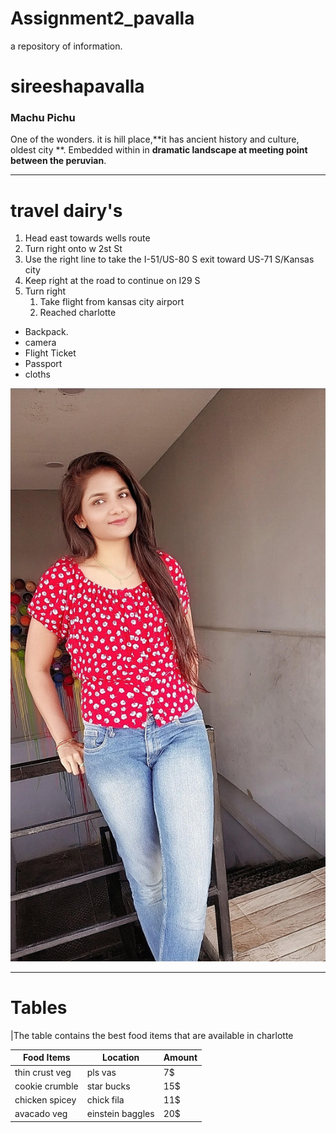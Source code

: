 # Assignment2_pavalla
a repository of information.
# sireeshapavalla
### Machu Pichu
One of the wonders. it is hill place,**it has ancient history and culture, oldest city **. Embedded within in **dramatic landscape at meeting point between the peruvian**.  
***
# travel dairy's
1. Head east towards wells route
2. Turn right onto  w 2st St
3. Use the right line to take the I-51/US-80 S exit toward US-71 S/Kansas city
4. Keep right  at the road to continue on I29 S
5. Turn right 
    1. Take flight from kansas city airport
    2. Reached charlotte

* Backpack. 
* camera
* Flight Ticket 
* Passport
* cloths

![Link of about me](siripic.jpg)

-----------
# Tables
|The table contains the best food items that are available in charlotte

|Food Items         |Location        |Amount
|---------          |---------       |-------
|thin crust veg     |pls vas         |7$
|cookie crumble     |star bucks      |15$
|chicken spicey     |chick fila      |11$
|avacado veg        |einstein baggles|20$
